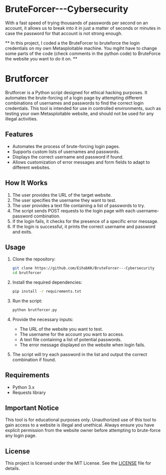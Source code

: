 # BruteForcer---Cybersecurity
With a fast speed of trying thousands of passwords per second on an account, it allows us to break into it in just a matter of seconds or minutes in case the password for that account is not strong enough. 

** In this project, I coded a the BruteForcer to bruteforce the login credentials on my own Metasploitable machine. You mgiht have to change some parts of the code (check comments in the python code) to BruteForce the website you want to do it on. **

# Brutforcer

Brutforcer is a Python script designed for ethical hacking purposes. It automates the brute-forcing of a login page by attempting different combinations of usernames and passwords to find the correct login credentials. This tool is intended for use in controlled environments, such as testing your own Metasploitable website, and should not be used for any illegal activities.

## Features

- Automates the process of brute-forcing login pages.
- Supports custom lists of usernames and passwords.
- Displays the correct username and password if found.
- Allows customization of error messages and form fields to adapt to different websites.

## How It Works

1. The user provides the URL of the target website.
2. The user specifies the username they want to test.
3. The user provides a text file containing a list of passwords to try.
4. The script sends POST requests to the login page with each username-password combination.
5. If the login fails, it checks for the presence of a specific error message.
6. If the login is successful, it prints the correct username and password and exits.

## Usage

1. Clone the repository:
    ```bash
    git clone https://github.com/EihabKK/BruteForcer---Cybersecurity
    cd brutforcer
    ```

2. Install the required dependencies:
    ```bash
    pip install -r requirements.txt
    ```

3. Run the script:
    ```bash
    python brutforcer.py
    ```

4. Provide the necessary inputs:
    - The URL of the website you want to test.
    - The username for the account you want to access.
    - A text file containing a list of potential passwords.
    - The error message displayed on the website when login fails.

5. The script will try each password in the list and output the correct combination if found.

## Requirements

- Python 3.x
- Requests library

## Important Notice

This tool is for educational purposes only. Unauthorized use of this tool to gain access to a website is illegal and unethical. Always ensure you have explicit permission from the website owner before attempting to brute-force any login page.

## License

This project is licensed under the MIT License. See the [LICENSE](LICENSE) file for details.
